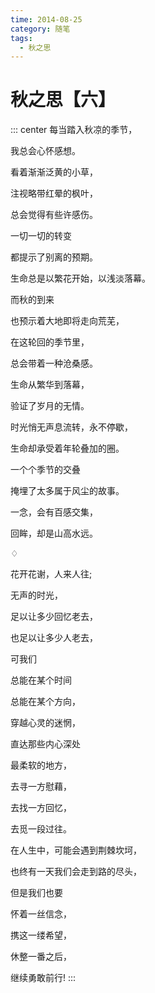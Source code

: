 ```yaml
---
time: 2014-08-25
category: 随笔
tags:
  - 秋之思
---
```


# 秋之思【六】

::: center
每当踏入秋凉的季节，

我总会心怀感想。

看着渐渐泛黄的小草，

注视略带红晕的枫叶，

总会觉得有些许感伤。

一切一切的转变

都提示了别离的预期。

生命总是以繁花开始，以浅淡落幕。

而秋的到来

也预示着大地即将走向荒芜，

在这轮回的季节里，

总会带着一种沧桑感。

生命从繁华到落幕，

验证了岁月的无情。

时光悄无声息流转，永不停歇，

生命却承受着年轮叠加的圈。

一个个季节的交叠

掩埋了太多属于风尘的故事。

一念，会有百感交集，

回眸，却是山高水远。

♢

花开花谢，人来人往;

无声的时光，

足以让多少回忆老去，

也足以让多少人老去，

可我们

总能在某个时间

总能在某个方向，

穿越心灵的迷惘，

直达那些内心深处

最柔软的地方，

去寻一方慰藉，

去找一方回忆，

去觅一段过往。

在人生中，可能会遇到荆棘坎坷，

也终有一天我们会走到路的尽头，

但是我们也要

怀着一丝信念，

携这一缕希望，

休整一番之后，

继续勇敢前行!
:::
